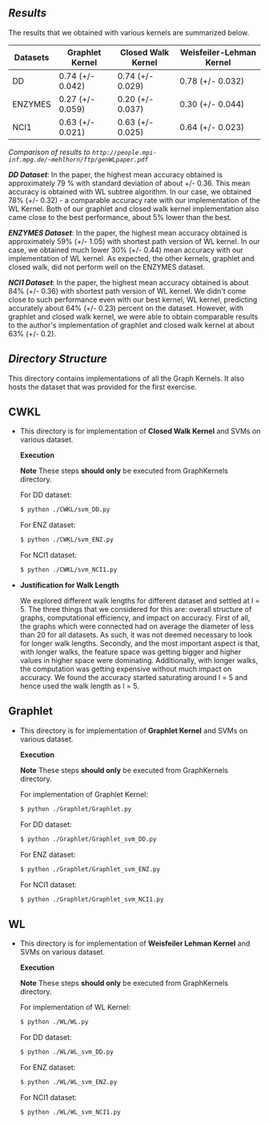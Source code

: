 ***Results***
-------------

The results that we obtained with various kernels are summarized below.

| Datasets | Graphlet Kernel | Closed Walk Kernel | Weisfeiler-Lehman Kernel |
| ------ | ------ |------| ------ | 
| DD | 0.74 (+/- 0.042) |0.74 (+/- 0.029)| 0.78 (+/- 0.032) | 
| ENZYMES | 0.27 (+/- 0.059) |0.20 (+/- 0.037)| 0.30 (+/- 0.044) | 
| NCI1 | 0.63 (+/- 0.021) |0.63 (+/- 0.025)| 0.64 (+/- 0.023) | 

_Comparison of results to `http://people.mpi-inf.mpg.de/~mehlhorn/ftp/genWLpaper.pdf`_

***DD Dataset***: In the paper, the highest mean accuracy obtained is approximately 79 % with standard deviation of about +/- 0.36. This mean accuracy is obtained with WL subtree algorithm. In our case, we obtained 78% (+/- 0.32) - a comparable accuracy rate with our implementation of the WL Kernel. Both of our graphlet and closed walk kernel implementation also came close to the best performance, about 5% lower than the best. 


***ENZYMES Dataset***: In the paper, the highest mean accuracy obtained is approximately 59% (+/- 1.05) with shortest path version of WL kernel. In our case, we obtained much lower 30% (+/- 0.44) mean accuracy with our implementation of WL kernel. As expected, the other kernels, graphlet and closed walk, did not perform well on the ENZYMES dataset.


***NCI1 Dataset***: In the paper, the highest mean accuracy obtained is about 84% (+/- 0.36) with shortest path version of WL kernel. We didn't come close to such performance even with our best kernel, WL kernel, predicting accurately about 64% (+/- 0.23) percent on the dataset. However, with graphlet and closed walk kernel, we were able to obtain comparable results to the author's implementation of graphlet and closed walk kernel at about 63% (+/- 0.2).   



***Directory Structure***
-----------------------
This directory contains implementations of all the Graph Kernels. It also hosts the dataset that was provided for the
first exercise.

****CWKL****
------------

- This directory is for implementation of __Closed Walk Kernel__ and SVMs on various dataset.
    
    __Execution__
    
    **Note**
        These steps **should only** be executed from GraphKernels directory.

    For DD dataset:
    
    ```sh
    $ python ./CWKL/svm_DD.py
    ```

    For ENZ dataset:

    ```sh
    $ python ./CWKL/svm_ENZ.py
    ```

    For NCI1 dataset: 

    ```sh
    $ python ./CWKL/svm_NCI1.py
    ```
- **Justification for Walk Length**

    We explored different walk lengths for different dataset and settled at l = 5. The three things that we considered for this are: overall structure of graphs, computational efficiency, and impact on accuracy. First of all, the graphs which were connected had on average the diameter of less than 20 for all datasets. As such, it was not deemed necessary to look for longer walk lengths. Secondly, and the most important aspect is that, with longer walks, the feature space was getting bigger and higher values in higher space were dominating. Additionally, with longer walks, the computation was getting expensive without much impact on accuracy. We found the accuracy started saturating around l = 5 and hence used the walk length as l = 5. 


****Graphlet****
----------------
- This directory is for implementation of __Graphlet Kernel__ and SVMs on various dataset.
    
    __Execution__

    **Note**
        These steps **should only** be executed from GraphKernels directory.

    For implementation of Graphlet Kernel:

    ```sh
    $ python ./Graphlet/Graphlet.py
    ```

        
    For DD dataset:
    
    ```sh
    $ python ./Graphlet/Graphlet_svm_DD.py
    ```

    For ENZ dataset:

    ```sh
    $ python ./Graphlet/Graphlet_svm_ENZ.py
    ```

    For NCI1 dataset: 

    ```sh
    $ python ./Graphlet/Graphlet_svm_NCI1.py
    ```



****WL****
----------------
- This directory is for implementation of __Weisfeiler Lehman Kernel__ and SVMs on various dataset.
    
    __Execution__

    **Note**
        These steps **should only** be executed from GraphKernels directory.
    
    For implementation of WL Kernel:

    ```sh
    $ python ./WL/WL.py
    ```
        
    For DD dataset:
    
    ```sh
    $ python ./WL/WL_svm_DD.py
    ```

    For ENZ dataset:

    ```sh
    $ python ./WL/WL_svm_ENZ.py
    ```

    For NCI1 dataset: 

    ```sh
    $ python ./WL/WL_svm_NCI1.py
    ```





